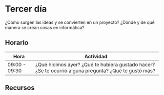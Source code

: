# Tercer día

¿Cómo surgen las ideas y se convierten en un proyecto? ¿Dónde y de qué manera se crean cosas en informática? 

## Horario

| Hora          | Actividad                                                                |
| ------------- | -------------------------------------------------------------------------|
| 09:00 - 09:30 | ¿Qué hicimos ayer? ¿Qué te hubiera gustado hacer? ¿Se te ocurrió alguna pregunta? ¿Qué te gustó más? | 


## Recursos


